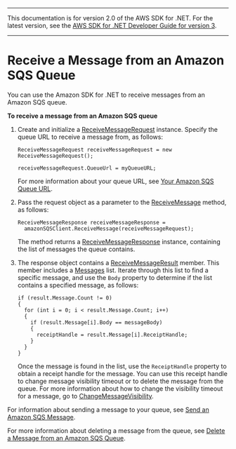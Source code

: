 --------

This documentation is for version 2\.0 of the AWS SDK for \.NET\. For the latest version, see the [AWS SDK for \.NET Developer Guide for version 3](https://docs.aws.amazon.com/AWSSdkDocsNET/V3/DeveloperGuide/welcome.html)\.

--------

# Receive a Message from an Amazon SQS Queue<a name="ReceiveMessage"></a>

You can use the Amazon SDK for \.NET to receive messages from an Amazon SQS queue\.

 **To receive a message from an Amazon SQS queue** 

1. Create and initialize a [ReceiveMessageRequest](https://docs.aws.amazon.com/sdkfornet/latest/apidocs/MSQSSQSReceiveMessageReceiveMessageRequestNET45.html) instance\. Specify the queue URL to receive a message from, as follows:

   ```
   ReceiveMessageRequest receiveMessageRequest = new ReceiveMessageRequest();
   
   receiveMessageRequest.QueueUrl = myQueueURL;
   ```

   For more information about your queue URL, see [Your Amazon SQS Queue URL](QueueURL.md#sqs-queue-url)\.

1. Pass the request object as a parameter to the [ReceiveMessage](https://docs.aws.amazon.com/sdkfornet/latest/apidocs/MSQSSQSReceiveMessageReceiveMessageRequestNET45.html) method, as follows:

   ```
   ReceiveMessageResponse receiveMessageResponse =
     amazonSQSClient.ReceiveMessage(receiveMessageRequest);
   ```

   The method returns a [ReceiveMessageResponse](https://docs.aws.amazon.com/sdkfornet/latest/apidocs/TSQSReceiveMessageResponseNET45.html) instance, containing the list of messages the queue contains\.

1. The response object contains a [ReceiveMessageResult](https://docs.aws.amazon.com/sdkfornet/latest/apidocs/TSQSReceiveMessageResultNET45.html) member\. This member includes a [Messages](https://docs.aws.amazon.com/sdkfornet/latest/apidocs/TSQSMessageNET45.html) list\. Iterate through this list to find a specific message, and use the `Body` property to determine if the list contains a specified message, as follows:

   ```
   if (result.Message.Count != 0)
   {
     for (int i = 0; i < result.Message.Count; i++)
     {
       if (result.Message[i].Body == messageBody)
       {
         receiptHandle = result.Message[i].ReceiptHandle;
       }
     }
   }
   ```

   Once the message is found in the list, use the `ReceiptHandle` property to obtain a receipt handle for the message\. You can use this receipt handle to change message visibility timeout or to delete the message from the queue\. For more information about how to change the visibility timeout for a message, go to [ChangeMessageVisibility](https://docs.aws.amazon.com/sdkfornet/latest/apidocs/TSQSChangeMessageVisibilityRequestNET45.html)\.

For information about sending a message to your queue, see [Send an Amazon SQS Message](SendMessage.md#send-sqs-message)\.

For more information about deleting a message from the queue, see [Delete a Message from an Amazon SQS Queue](DeleteMessage.md#delete-sqs-message)\.